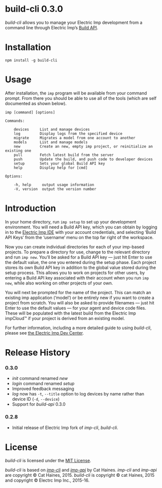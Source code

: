 # build-cli 0.3.0

*build-cli* allows you to manage your Electric Imp development from a command line through Electric Imp’s [Build API](https://electricimp.com/docs/buildapi).

# Installation

```
npm install -g build-cli
```

# Usage

After installation, the `imp` program will be available from your command prompt. From there you should be able to use all of the tools (which are self documented as shown below).

```
imp [command] [options]

Commands:

    devices     List and manage devices
    log         Display logs from the specified device
    migrate     Migrates a model from one account to another
    models      List and manage models
    new         Create an new, empty imp project, or reinitialize an existing one
    pull        Fetch latest build from the server
    push        Update the build, and push code to developer devices
    setup       Sets your global Build API key
    help        Display help for [cmd]

Options:

    -h, help     output usage information
    -V, version  output the version number
```

# Introduction

In your home directory, run `imp setup` to set up your development environment. You will need a Build API key, which you can obtain by logging in to the [Electric Imp IDE](https://ide-electricimp.com/ide/) with your account credentials, and selecting ‘Build API Keys’ from the ‘username‘ menu on the top far right of the workspace.

Now you can create individual directories for each of your imp-based projects. To prepare a directory for use, change to the relevant directory and run `imp new`. You’ll be asked for a Build API key &mdash; just hit Enter to use the default value, the one you entered during the setup phase. Each project stores its own Build API key in addition to the global value stored during the setup process. This allows you to work on projects for other users, by entering a Build API key associated with their account when you run `imp new`, while also working on other projects of your own.

You will next be prompted for the name of the project. This can match an existing imp application (‘model’) or be entirely new if you want to create a project from scratch. You will also be asked to provide filenames &mdash; just hit Enter to use the default values &mdash; for your agent and device code files. These will be populated with the latest build from the Electric Imp impCloud&trade; if your project is derived from an existing model.

For further information, including a more detailed guide to using *build-cli*, please see [the Electric Imp Dev Center](https://electricimp.com/docs/buildapi/buildcli/).

# Release History

### 0.3.0

- *init* command renamed *new*
- *login* command renamed *setup*
- Improved feedback messaging
- *log* now has `-t`, `--title` option to log devices by name rather than device ID (`-d`, `--device`)
- Support for *build-api* 0.3.0

### 0.2.8

- Initial release of Electric Imp fork of *imp-cli*, *build-cli*.

# License

*build-cli* is licensed under the [MIT License](./LICENSE).

*build-cli* is based on [*imp-cli*](https://github.com/cat-haines/imp-cli) and [*imp-api*](https://github.com/cat-haines/imp-api) by Cat Haines. *imp-cli* and *imp-api* are copyright &copy; Cat Haines, 2015. *build-cli* is copyright &copy; cat Haines, 2015 and copyright &copy; Electrc Imp Inc., 2015-16.
